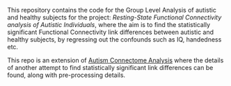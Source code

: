 This repository contains the code for the Group Level Analysis of autistic and
healthy subjects for the project: *Resting-State Functional Connectivity analysis
of Autistic Individuals*, where the aim is to find the statistically significant
Functional Connectivity link differences between autistic and healthy subjects,
by regressing out the confounds such as IQ, handedness etc.

This repo is an extension of [Autism Connectome Analysis](
https://github.com/varun-invent/Autism-Connectome-Analysis/tree/varun) where the
details of another attempt to find statistically significant link differences can
be found, along with pre-processing details.
